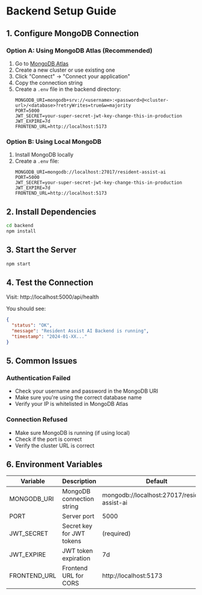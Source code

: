 # Backend Setup Guide

## 1. Configure MongoDB Connection

### Option A: Using MongoDB Atlas (Recommended)
1. Go to [MongoDB Atlas](https://cloud.mongodb.com/)
2. Create a new cluster or use existing one
3. Click "Connect" → "Connect your application"
4. Copy the connection string
5. Create a `.env` file in the backend directory:
   ```
   MONGODB_URI=mongodb+srv://<username>:<password>@<cluster-url>/<database>?retryWrites=true&w=majority
   PORT=5000
   JWT_SECRET=your-super-secret-jwt-key-change-this-in-production
   JWT_EXPIRE=7d
   FRONTEND_URL=http://localhost:5173
   ```

### Option B: Using Local MongoDB
1. Install MongoDB locally
2. Create a `.env` file:
   ```
   MONGODB_URI=mongodb://localhost:27017/resident-assist-ai
   PORT=5000
   JWT_SECRET=your-super-secret-jwt-key-change-this-in-production
   JWT_EXPIRE=7d
   FRONTEND_URL=http://localhost:5173
   ```

## 2. Install Dependencies
```bash
cd backend
npm install
```

## 3. Start the Server
```bash
npm start
```

## 4. Test the Connection
Visit: http://localhost:5000/api/health

You should see:
```json
{
  "status": "OK",
  "message": "Resident Assist AI Backend is running",
  "timestamp": "2024-01-XX..."
}
```

## 5. Common Issues

### Authentication Failed
- Check your username and password in the MongoDB URI
- Make sure you're using the correct database name
- Verify your IP is whitelisted in MongoDB Atlas

### Connection Refused
- Make sure MongoDB is running (if using local)
- Check if the port is correct
- Verify the cluster URL is correct

## 6. Environment Variables

| Variable | Description | Default |
|----------|-------------|---------|
| MONGODB_URI | MongoDB connection string | mongodb://localhost:27017/resident-assist-ai |
| PORT | Server port | 5000 |
| JWT_SECRET | Secret key for JWT tokens | (required) |
| JWT_EXPIRE | JWT token expiration | 7d |
| FRONTEND_URL | Frontend URL for CORS | http://localhost:5173 | 
